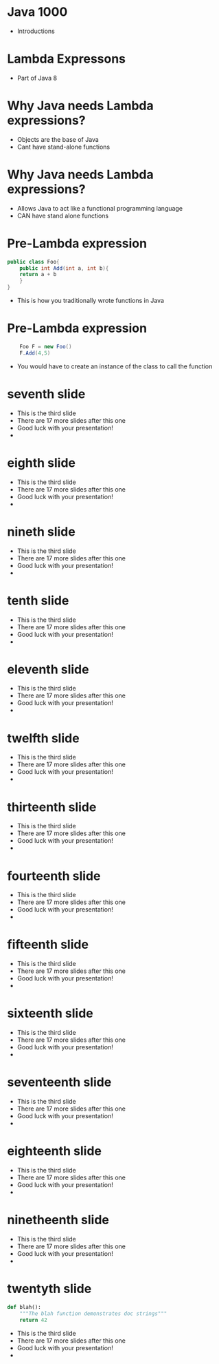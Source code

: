 # Java 1000

* Introductions


# Lambda Expressons

* Part of Java 8


# Why Java needs Lambda expressions?

* Objects are the base of Java
* Cant have stand-alone functions


# Why Java needs Lambda expressions?

* Allows Java to act like a functional programming language
* CAN have stand alone functions


# Pre-Lambda expression
```Java
public class Foo{
	public int Add(int a, int b){
	return a + b
	}
}
```
* This is how you traditionally wrote functions in Java


# Pre-Lambda expression 

```Java
	Foo F = new Foo()
	F.Add(4,5)
```
* You would have to create an instance of the class to call the function

 
# seventh slide

* This is the third slide
* There are 17 more slides after this one
* Good luck with your presentation!
* 


# eighth slide

* This is the third slide
* There are 17 more slides after this one
* Good luck with your presentation!
* 


# nineth slide

* This is the third slide
* There are 17 more slides after this one
* Good luck with your presentation!
* 


# tenth slide

* This is the third slide
* There are 17 more slides after this one
* Good luck with your presentation!
* 


# eleventh slide

* This is the third slide
* There are 17 more slides after this one
* Good luck with your presentation!
* 


# twelfth slide

* This is the third slide
* There are 17 more slides after this one
* Good luck with your presentation!
* 


# thirteenth slide

* This is the third slide
* There are 17 more slides after this one
* Good luck with your presentation!
* 


# fourteenth slide

* This is the third slide
* There are 17 more slides after this one
* Good luck with your presentation!
* 


# fifteenth slide

* This is the third slide
* There are 17 more slides after this one
* Good luck with your presentation!
* 


# sixteenth slide

* This is the third slide
* There are 17 more slides after this one
* Good luck with your presentation!
* 


# seventeenth slide

* This is the third slide
* There are 17 more slides after this one
* Good luck with your presentation!
* 


# eighteenth slide

* This is the third slide
* There are 17 more slides after this one
* Good luck with your presentation!
* 


# ninetheenth slide

* This is the third slide
* There are 17 more slides after this one
* Good luck with your presentation!
* 


# twentyth slide

```python
def blah():
	"""The blah function demonstrates doc strings"""
	return 42
```

* This is the third slide
* There are 17 more slides after this one
* Good luck with your presentation!
* 




